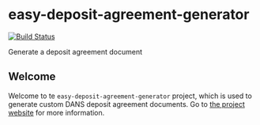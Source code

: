 easy-deposit-agreement-generator
================================
[![Build Status](https://travis-ci.org/DANS-KNAW/easy-deposit-agreement-generator.png?branch=master)](https://travis-ci.org/DANS-KNAW/easy-deposit-agreement-generator)

Generate a deposit agreement document

Welcome
-------
Welcome to te  `easy-deposit-agreement-generator` project, which is used to generate custom DANS deposit agreement documents. 
Go to [the project website](dans-knaw.github.io/easy-deposit-agreement-generator) for more information.
